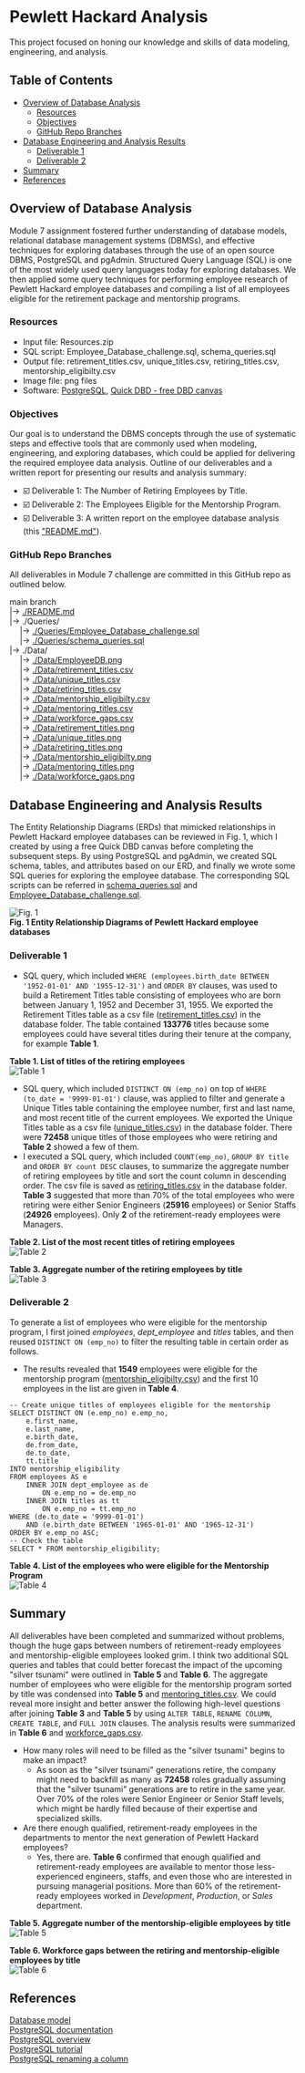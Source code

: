 # Pewlett Hackard Analysis
This project focused on honing our knowledge and skills of data modeling, engineering, and analysis.

## Table of Contents
- [Overview of Database Analysis](#overview-of-database-analysis)
  - [Resources](#resources)
  - [Objectives](#objectives)
  - [GitHub Repo Branches](#github-repo-branches)
- [Database Engineering and Analysis Results](#database-engineering-and-analysis-results)
  - [Deliverable 1](#deliverable-1)
  - [Deliverable 2](#deliverable-2)
- [Summary](#summary)
- [References](#references)

## Overview of Database Analysis
Module 7 assignment fostered further understanding of database models, relational database management systems (DBMSs), and effective techniques for exploring databases through the use of an open source DBMS, PostgreSQL and pgAdmin. Structured Query Language (SQL) is one of the most widely used query languages today for exploring databases. We then applied some query techniques for performing employee research of Pewlett Hackard employee databases and compiling a list of all employees eligible for the retirement package and mentorship programs.

### Resources
- Input file: Resources.zip
- SQL script: Employee_Database_challenge.sql, schema_queries.sql
- Output file: retirement_titles.csv, unique_titles.csv, retiring_titles.csv, mentorship_eligibilty.csv
- Image file: png files
- Software: [PostgreSQL](https://www.postgresql.org/docs/), [Quick DBD - free DBD canvas](https://app.quickdatabasediagrams.com/#/)

### Objectives
Our goal is to understand the DBMS concepts through the use of systematic steps and effective tools that are commonly used when modeling, engineering, and exploring databases, which could be applied for delivering the required employee data analysis. Outline of our deliverables and a written report for presenting our results and analysis summary:

- ☑️ Deliverable 1: The Number of Retiring Employees by Title.
- ☑️ Deliverable 2: The Employees Eligible for the Mentorship Program.
- ☑️ Deliverable 3: A written report on the employee database analysis (this ["README.md"](./README.md)).

### GitHub Repo Branches
All deliverables in Module 7 challenge are committed in this GitHub repo as outlined below.

main branch  
|&rarr; [./README.md](./README.md)  
|&rarr; ./Queries/  
  &emsp; |&rarr; [./Queries/Employee_Database_challenge.sql](./Queries/Employee_Database_challenge.sql)  
  &emsp; |&rarr; [./Queries/schema_queries.sql](./Queries/schema_queries.sql)  
|&rarr; ./Data/  
  &emsp; |&rarr; [./Data/EmployeeDB.png](./Data/EmployeeDB.png)  
  &emsp; |&rarr; [./Data/retirement_titles.csv](./Data/retirement_titles.csv)  
  &emsp; |&rarr; [./Data/unique_titles.csv](./Data/unique_titles.csv)  
  &emsp; |&rarr; [./Data/retiring_titles.csv](./Data/retiring_titles.csv)  
  &emsp; |&rarr; [./Data/mentorship_eligibilty.csv](./Data/mentorship_eligibilty.csv)  
  &emsp; |&rarr; [./Data/mentoring_titles.csv](./Data/mentoring_titles.csv)  
  &emsp; |&rarr; [./Data/workforce_gaps.csv](./Data/workforce_gaps.csv)  
  &emsp; |&rarr; [./Data/retirement_titles.png](./Data/retirement_titles.png)  
  &emsp; |&rarr; [./Data/unique_titles.png](./Data/unique_titles.png)  
  &emsp; |&rarr; [./Data/retiring_titles.png](./Data/retiring_titles.png)  
  &emsp; |&rarr; [./Data/mentorship_eligibilty.png](./Data/mentorship_eligibilty.png)  
  &emsp; |&rarr; [./Data/mentoring_titles.png](./Data/mentoring_titles.png)  
  &emsp; |&rarr; [./Data/workforce_gaps.png](./Data/workforce_gaps.png)  

## Database Engineering and Analysis Results
The Entity Relationship Diagrams (ERDs) that mimicked relationships in Pewlett Hackard employee databases can be reviewed in Fig. 1, which I created by using a free Quick DBD canvas before completing the subsequent steps. By using PostgreSQL and pgAdmin, we created SQL schema, tables, and attributes based on our ERD, and finally we wrote some SQL queries for exploring the employee database. The corresponding SQL scripts can be referred in [schema_queries.sql](./Queries/schema_queries.sql) and [Employee_Database_challenge.sql](./Queries/Employee_Database_challenge.sql).

![Fig. 1](./Data/EmployeeDB.png)\
**Fig. 1 Entity Relationship Diagrams of Pewlett Hackard employee databases**

### Deliverable 1
- SQL query, which included `WHERE (employees.birth_date BETWEEN '1952-01-01' AND '1955-12-31')` and `ORDER BY` clauses, was used to build a Retirement Titles table consisting of employees who are born between January 1, 1952 and December 31, 1955. We exported the Retirement Titles table as a csv file ([retirement_titles.csv](./Data/retirement_titles.csv)) in the database folder. The table contained **133776** titles because some employees could have several titles during their tenure at the company, for example **Table 1**.

**Table 1. List of titles of the retiring employees**\
![Table 1](./Data/retirement_titles.png)

- SQL query, which included `DISTINCT ON (emp_no)` on top of `WHERE (to_date = '9999-01-01')` clause, was applied to filter and generate a Unique Titles table containing the employee number, first and last name, and most recent title of the current employees. We exported the Unique Titles table as a csv file ([unique_titles.csv](./Data/unique_titles.csv)) in the database folder. There were **72458** unique titles of those employees who were retiring and **Table 2** showed a few of them.
- I executed a SQL query, which included `COUNT(emp_no)`, `GROUP BY title` and `ORDER BY count DESC` clauses, to summarize the aggregate number of retiring employees by title and sort the count column in descending order. The csv file is saved as [retiring_titles.csv](./Data/retiring_titles.csv) in the database folder. **Table 3** suggested that more than 70% of the total employees who were retiring were either Senior Engineers (**25916** employees) or Senior Staffs (**24926** employees). Only **2** of the retirement-ready employees were Managers.

**Table 2. List of the most recent titles of retiring employees**\
![Table 2](./Data/unique_titles.png)

**Table 3. Aggregate number of the retiring employees by title**\
![Table 3](./Data/retiring_titles.png)

### Deliverable 2
To generate a list of employees who were eligible for the mentorship program, I first joined *employees*, *dept_employee* and *titles* tables, and then reused `DISTINCT ON (emp_no)` to filter the resulting table in certain order as follows.
- The results revealed that **1549** employees were eligible for the mentorship program ([mentorship_eligibilty.csv](./Data/mentorship_eligibilty.csv)) and the first 10 employees in the list are given in **Table 4**.

```
-- Create unique titles of employees eligible for the mentorship
SELECT DISTINCT ON (e.emp_no) e.emp_no,
	e.first_name,
	e.last_name,
	e.birth_date,
	de.from_date,
	de.to_date,
	tt.title
INTO mentorship_eligibility
FROM employees AS e
	INNER JOIN dept_employee as de
		ON e.emp_no = de.emp_no
	INNER JOIN titles as tt
		ON e.emp_no = tt.emp_no
WHERE (de.to_date = '9999-01-01')
	AND (e.birth_date BETWEEN '1965-01-01' AND '1965-12-31')
ORDER BY e.emp_no ASC;
-- Check the table
SELECT * FROM mentorship_eligibility;
```

**Table 4. List of the employees who were eligible for the Mentorship Program**\
![Table 4](./Data/mentorship_eligibilty.png)

## Summary
All deliverables have been completed and summarized without problems, though the huge gaps between numbers of retirement-ready employees and mentorship-eligible employees looked grim. I think two additional SQL queries and tables that could better forecast the impact of the upcoming "silver tsunami" were outlined in **Table 5** and **Table 6**. The aggregate number of employees who were eligible for the mentorship program sorted by title was condensed into **Table 5** and [mentoring_titles.csv](./Data/mentoring_titles.csv). We could reveal more insight and better answer the following high-level questions after joining **Table 3** and **Table 5** by using `ALTER TABLE`, `RENAME COLUMN`, `CREATE TABLE`, and `FULL JOIN` clauses. The analysis results were summarized in **Table 6** and [workforce_gaps.csv](./Data/workforce_gaps.csv).

- How many roles will need to be filled as the "silver tsunami" begins to make an impact?
  - As soon as the "silver tsunami" generations retire, the company might need to backfill as many as **72458** roles gradually assuming that the "silver tsunami" generations are to retire in the same year. Over 70% of the roles were Senior Engineer or Senior Staff levels, which might be hardly filled because of their expertise and specialized skills.
- Are there enough qualified, retirement-ready employees in the departments to mentor the next generation of Pewlett Hackard employees?
  - Yes, there are. **Table 6** confirmed that enough qualified and retirement-ready employees are available to mentor those less-experienced engineers, staffs, and even those who are interested in pursuing managerial positions. More than 60% of the retirement-ready employees worked in *Development*, *Production*, or *Sales* department.

**Table 5. Aggregate number of the mentorship-eligible employees by title**\
![Table 5](./Data/mentoring_titles.png)

**Table 6. Workforce gaps between the retiring and mentorship-eligible employees by title**\
![Table 6](./Data/workforce_gaps.png)

## References
[Database model](https://en.wikipedia.org/wiki/Database_model)\
[PostgreSQL documentation](https://www.postgresql.org/docs/)\
[PostgreSQL overview](https://www.tutorialspoint.com/postgresql/postgresql_overview.htm)\
[PostgreSQL tutorial](https://www.postgresqltutorial.com/)\
[PostgreSQL renaming a column](https://www.postgresqltutorial.com/postgresql-tutorial/postgresql-rename-column/)
